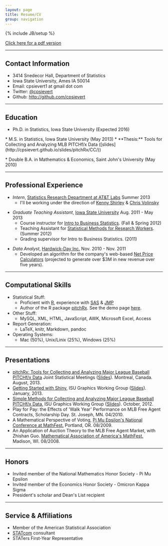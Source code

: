 ```yaml
---
layout: page
title: Resume/CV
group: navigation
---
```

{% include JB/setup %}

[Click here for a pdf version](http://cpsievert.github.io/carson_sievert.pdf)

---

## Contact Information
* 3414 Snedecor Hall, Department of Statistics
* Iowa State University, Ames IA 50014
* Email: cpsievert1 at gmail dot com
* Twitter: [@cpsievert](http://twitter.com/cpsievert)
* Github: <http://github.com/cpsievert>

---

## Education
* Ph.D. in Statistics, Iowa State University (Expected 2016)
<p></p>
* M.S. in Statistics, Iowa State University (May 2013)
	* **Thesis:** Tools for Collecting and Analyzing MLB PITCHf/x Data ([slides](http://cpsievert.github.io/slides/pitchRx/CC/))
<p></p>
* Double B.A. in Mathematics & Economics, Saint John's University (May 2010)

---

## Professional Experience

* *Intern*, [Statistics Research Department at AT&T Labs](http://stats.research.att.com/) Summer 2013
	* I'll be working under the direction of [Kenny Shirley](http://www2.research.att.com/~kshirley/) & [Chris Volinsky](http://www2.research.att.com/~volinsky/)
	
<p></p>

* *Graduate Teaching Assistant*, [Iowa State University](http://www.stat.iastate.edu/) Aug. 2011 - May 2013
	* Course instructor for [Intro to Business Statistics](http://www.registrar.iastate.edu/catalog/2009-11/courses/stat.html#200). (Fall & Spring 2012)
	* Teaching Assistant for [Statistical Methods for Research Workers](http://www.registrar.iastate.edu/catalog/2009-11/courses/stat.html#400). (Summer 2012)
    * Grading supervisor for Intro to Business Statistics. (2011)

<p></p>

* *Data Analyst*, [Hardwick-Day Inc.](http://hardwickday.com/) Nov. 2010 - Nov. 2011
    * Developed an algorithm for the company's web-based [Net Price Calculators](http://hardwickday.com/capabilities/net-price-calculator) (projected to generate over $3M in new revenue over five years).
    
--- 
    
## Computational Skills
* Statistical Stuff:
	* Proficient with [R](http://www.r-project.org), experience with [SAS](http://www.sas.com/company/about/history.html) & [JMP](http://www.jmp.com/)
    * Author of the R package [pitchRx](http://cran.r-project.org/web/packages/pitchRx/). See the demo page [here](cpsievert.github.com/pitchRx/demo).
* Other Stuff:
	* MySQL, XML, HTML, JavaScript, AWK, Microsoft Excel, Access
* Report Generation:
	* LaTeX, knitr, Markdown, pandoc
* Operating Systems:
	* Mac (50%), Unix/Linix (25%), Windows (25%)
	
---
	
## Presentations
* [pitchRx: Tools for Collecting and Analyzing Major League Baseball PITCHf/x Data](http://www.amstat.org/meetings/jsm/2013/onlineprogram/AbstractDetails.cfm?abstractid=309308) Joint Statistical Meetings ([Slides](http://cpsievert.github.io/slides/pitchRx/jsm/)). Montreal, Canada. August, 2013.
* [Getting Started with Shiny](http://www.stat.iastate.edu/seminars/seminar.html?id=828), ISU Graphics Working Group ([Slides](http://cpsievert.github.com/slides/shiny/index.html)). January, 2013.
* [Simple Methods for Collecting and Analyzing Major League Baseball PITCHf/x Data](http://www.stat.iastate.edu/seminars/seminar.html?id=790), ISU Graphics Working Group ([Slides](http://cpsievert.github.com/slides/pitchRx/pitchRx.html)). October, 2012.
* Play for Pay: the Effects of 'Walk Year' Performance on MLB Free Agent Contracts, Scholarship Day. St. Joseph, MN. 04/2010.
* A Mathematical Perspective of Voting, [Pi Mu Epsilon's National Conference at MathFest.](http://www.maa.org/abstracts/mf2009-studentbook.pdf) Portland, OR. 08/2009.
* An Application of Auction Theory to the MLB Free Agent Market, with Zhishan Guo. [Mathematical Association of America's MathFest.](http://www.maa.org/abstracts/mf2008-studentbook.pdf) Madison, WI. 08/2008.

---

## Honors
* Invited member of the National Mathematics Honor Society - Pi Mu Epsilon
* Invited member of the Economics Honor Society - Omicron Kappa Sigma
* President's scholar and Dean's List recipient

---

## Service & Affiliations
* Member of the American Statistical Association
* [STATcom](http://streaming.stat.iastate.edu/~STATCOM/) consultant
* STATers First-Year Representative